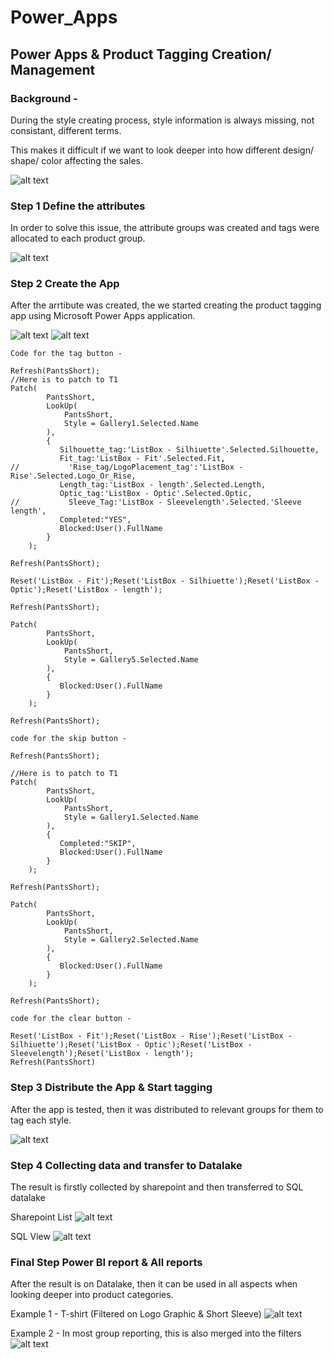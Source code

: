 # Power_Apps 
## Power Apps & Product Tagging Creation/ Management

### Background - 
During the style creating process, style information is always missing, not consistant, different terms.

This makes it difficult if we want to look deeper into how different design/ shape/ color affecting the sales.

![alt text](productino.png)

### Step 1 Define the attributes
In order to solve this issue, the attribute groups was created and tags were allocated to each product group.

![alt text](attribute.png)

### Step 2 Create the App
After the arrtibute was created, the we started creating the product tagging app using Microsoft Power Apps application.

![alt text](app1.png)
![alt text](app2.png)

```
Code for the tag button -

Refresh(PantsShort);
//Here is to patch to T1
Patch(
        PantsShort,
        LookUp(
            PantsShort,
            Style = Gallery1.Selected.Name
        ),
        {   
           Silhouette_tag:'ListBox - Silhiuette'.Selected.Silhouette,
           Fit_tag:'ListBox - Fit'.Selected.Fit,
//           'Rise_tag/LogoPlacement_tag':'ListBox - Rise'.Selected.Logo_Or_Rise,
           Length_tag:'ListBox - length'.Selected.Length,
           Optic_tag:'ListBox - Optic'.Selected.Optic,
//           Sleeve_Tag:'ListBox - Sleevelength'.Selected.'Sleeve length',
           Completed:"YES",
           Blocked:User().FullName                              
        }
    );
    
Refresh(PantsShort);

Reset('ListBox - Fit');Reset('ListBox - Silhiuette');Reset('ListBox - Optic');Reset('ListBox - length');

Refresh(PantsShort);

Patch(
        PantsShort,
        LookUp(
            PantsShort,
            Style = Gallery5.Selected.Name
        ),
        {  
           Blocked:User().FullName                              
        }
    );

Refresh(PantsShort);
```

```
code for the skip button -

Refresh(PantsShort);

//Here is to patch to T1
Patch(
        PantsShort,
        LookUp(
            PantsShort,
            Style = Gallery1.Selected.Name
        ),
        {  
           Completed:"SKIP",
           Blocked:User().FullName                              
        }
    );
    
Refresh(PantsShort);

Patch(
        PantsShort,
        LookUp(
            PantsShort,
            Style = Gallery2.Selected.Name
        ),
        {  
           Blocked:User().FullName                              
        }
    );

Refresh(PantsShort);
```
```
code for the clear button -

Reset('ListBox - Fit');Reset('ListBox - Rise');Reset('ListBox - Silhiuette');Reset('ListBox - Optic');Reset('ListBox - Sleevelength');Reset('ListBox - length');
Refresh(PantsShort)

```
### Step 3 Distribute the App & Start tagging
After the app is tested, then it was distributed to relevant groups for them to tag each style.

![alt text](app3.png)


### Step 4 Collecting data and transfer to Datalake
The result is firstly collected by sharepoint and then transferred to SQL datalake

Sharepoint List
![alt text](app4.png)

SQL View
![alt text](app5.png)

### Final Step Power BI report & All reports
After the result is on Datalake, then it can be used in all aspects when looking deeper into product categories.

Example 1 - T-shirt (Filtered on Logo Graphic & Short Sleeve)
![alt text](app6.png)

Example 2 - In most group reporting, this is also merged into the filters
![alt text](app7.png)










